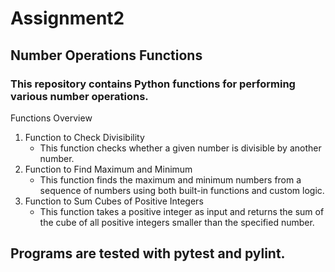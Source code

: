 # Assignment2
## Number Operations Functions
### This repository contains Python functions for performing various number operations.
Functions Overview
1. Function to Check Divisibility
   * This function checks whether a given number is divisible by another number.
2. Function to Find Maximum and Minimum
   * This function finds the maximum and minimum numbers from a sequence of numbers using both built-in functions and custom logic.
3. Function to Sum Cubes of Positive Integers
   * This function takes a positive integer as input and returns the sum of the cube of all positive integers smaller than the specified number.

## Programs are tested with pytest and pylint.

